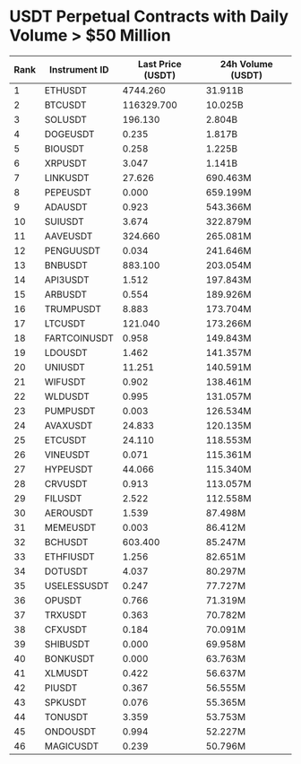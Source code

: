 # USDT Perpetual Contracts with Daily Volume > $50 Million

| Rank | Instrument ID | Last Price (USDT) | 24h Volume (USDT) |
|------|---------------|-------------------|-------------------|
| 1 | ETHUSDT | 4744.260 | 31.911B |
| 2 | BTCUSDT | 116329.700 | 10.025B |
| 3 | SOLUSDT | 196.130 | 2.804B |
| 4 | DOGEUSDT | 0.235 | 1.817B |
| 5 | BIOUSDT | 0.258 | 1.225B |
| 6 | XRPUSDT | 3.047 | 1.141B |
| 7 | LINKUSDT | 27.626 | 690.463M |
| 8 | PEPEUSDT | 0.000 | 659.199M |
| 9 | ADAUSDT | 0.923 | 543.366M |
| 10 | SUIUSDT | 3.674 | 322.879M |
| 11 | AAVEUSDT | 324.660 | 265.081M |
| 12 | PENGUUSDT | 0.034 | 241.646M |
| 13 | BNBUSDT | 883.100 | 203.054M |
| 14 | API3USDT | 1.512 | 197.843M |
| 15 | ARBUSDT | 0.554 | 189.926M |
| 16 | TRUMPUSDT | 8.883 | 173.704M |
| 17 | LTCUSDT | 121.040 | 173.266M |
| 18 | FARTCOINUSDT | 0.958 | 149.843M |
| 19 | LDOUSDT | 1.462 | 141.357M |
| 20 | UNIUSDT | 11.251 | 140.591M |
| 21 | WIFUSDT | 0.902 | 138.461M |
| 22 | WLDUSDT | 0.995 | 131.057M |
| 23 | PUMPUSDT | 0.003 | 126.534M |
| 24 | AVAXUSDT | 24.833 | 120.135M |
| 25 | ETCUSDT | 24.110 | 118.553M |
| 26 | VINEUSDT | 0.071 | 115.361M |
| 27 | HYPEUSDT | 44.066 | 115.340M |
| 28 | CRVUSDT | 0.913 | 113.057M |
| 29 | FILUSDT | 2.522 | 112.558M |
| 30 | AEROUSDT | 1.539 | 87.498M |
| 31 | MEMEUSDT | 0.003 | 86.412M |
| 32 | BCHUSDT | 603.400 | 85.247M |
| 33 | ETHFIUSDT | 1.256 | 82.651M |
| 34 | DOTUSDT | 4.037 | 80.297M |
| 35 | USELESSUSDT | 0.247 | 77.727M |
| 36 | OPUSDT | 0.766 | 71.319M |
| 37 | TRXUSDT | 0.363 | 70.782M |
| 38 | CFXUSDT | 0.184 | 70.091M |
| 39 | SHIBUSDT | 0.000 | 69.958M |
| 40 | BONKUSDT | 0.000 | 63.763M |
| 41 | XLMUSDT | 0.422 | 56.637M |
| 42 | PIUSDT | 0.367 | 56.555M |
| 43 | SPKUSDT | 0.076 | 55.365M |
| 44 | TONUSDT | 3.359 | 53.753M |
| 45 | ONDOUSDT | 0.994 | 52.227M |
| 46 | MAGICUSDT | 0.239 | 50.796M |

